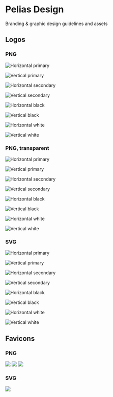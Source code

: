 # Pelias Design

Branding &amp; graphic design guidelines and assets

## Logos

### PNG

![Horizontal primary](./logo/pelias/Pelias%20Logo%20PNG/Pelias%20-%20Logo_horizontal_primary.png)


![Vertical primary](./logo/pelias/Pelias%20Logo%20PNG/Pelias%20-%20Logo_vertical_primary.png)

![Horizontal secondary](./logo/pelias/Pelias%20Logo%20PNG/Pelias%20-%20Logo_horizontal_secondary.png)


![Vertical secondary](./logo/pelias/Pelias%20Logo%20PNG/Pelias%20-%20Logo_vertical_secondary.png)

![Horizontal black](./logo/pelias/Pelias%20Logo%20PNG/Pelias%20-%20Logo_horizontal_black.png)


![Vertical black](./logo/pelias/Pelias%20Logo%20PNG/Pelias%20-%20Logo_vertical_black.png)

![Horizontal white](./logo/pelias/Pelias%20Logo%20PNG/Pelias%20-%20Logo_horizontal_white.png)


![Vertical white](./logo/pelias/Pelias%20Logo%20PNG/Pelias%20-%20Logo_vertical_white.png)

### PNG, transparent

![Horizontal primary](./logo/pelias/Pelias%20Logo%20PNG%20Transparent/Pelias%20-%20Logo%20-%20Transparent_horizontal_primary.png)


![Vertical primary](./logo/pelias/Pelias%20Logo%20PNG%20Transparent/Pelias%20-%20Logo%20-%20Transparent_vertical_primary.png)

![Horizontal secondary](./logo/pelias/Pelias%20Logo%20PNG%20Transparent/Pelias%20-%20Logo%20-%20Transparent_horizontal_secondary.png)


![Vertical secondary](./logo/pelias/Pelias%20Logo%20PNG%20Transparent/Pelias%20-%20Logo%20-%20Transparent_vertical_secondary.png)

![Horizontal black](./logo/pelias/Pelias%20Logo%20PNG%20Transparent/Pelias%20-%20Logo%20-%20Transparent_horizontal_black.png)


![Vertical black](./logo/pelias/Pelias%20Logo%20PNG%20Transparent/Pelias%20-%20Logo%20-%20Transparent_vertical_black.png)

![Horizontal white](./logo/pelias/Pelias%20Logo%20PNG%20Transparent/Pelias%20-%20Logo%20-%20Transparent_horizontal_white.png)


![Vertical white](./logo/pelias/Pelias%20Logo%20PNG%20Transparent/Pelias%20-%20Logo%20-%20Transparent_vertical_white.png)

### SVG

![Horizontal primary](./logo/pelias/Pelias%20Logo%20SVG/Pelias%20-%20Logo_horizontal_primary.svg)


![Vertical primary](./logo/pelias/Pelias%20Logo%20SVG/Pelias%20-%20Logo_vertical_primary.svg)

![Horizontal secondary](./logo/pelias/Pelias%20Logo%20SVG/Pelias%20-%20Logo_horizontal_secondary.svg)


![Vertical secondary](./logo/pelias/Pelias%20Logo%20SVG/Pelias%20-%20Logo_vertical_secondary.svg)

![Horizontal black](./logo/pelias/Pelias%20Logo%20SVG/Pelias%20-%20Logo_horizontal_black.svg)


![Vertical black](./logo/pelias/Pelias%20Logo%20SVG/Pelias%20-%20Logo_vertical_black.svg)

![Horizontal white](./logo/pelias/Pelias%20Logo%20SVG/Pelias%20-%20Logo_horizontal_white.svg)


![Vertical white](./logo/pelias/Pelias%20Logo%20SVG/Pelias%20-%20Logo_vertical_white.svg)

## Favicons

### PNG

![](./logo/pelias/Favicon/Favicon-PNG/Favicon_16x16.png) ![](./logo/pelias/Favicon/Favicon-PNG/Favicon_32x32.png) ![](./logo/pelias/Favicon/Favicon-PNG/Favicon_64x64.png)

### SVG

![](./logo/pelias/Favicon/Favicon-SVG/Favicon_16x16.svg)

